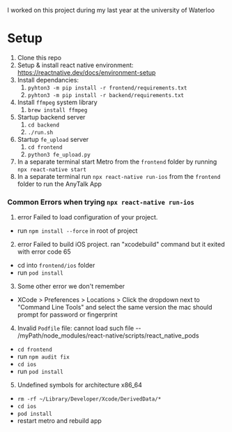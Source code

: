 I worked on this project during my last year at the university of Waterloo

# Setup

1. Clone this repo
2. Setup & install react native environment: https://reactnative.dev/docs/environment-setup
3. Install dependancies:
    1. `pyhton3 -m pip install -r frontend/requirements.txt`
    2. `pyhton3 -m pip install -r backend/requirements.txt`
4. Install `ffmpeg` system library
    1. `brew install ffmpeg`
5. Startup backend server
   1. `cd backend`
   2. `./run.sh`
6. Startup `fe_upload` server
   1. `cd frontend`
   2. `python3 fe_upload.py`
7. In a separate terminal start Metro from the `frontend` folder by running `npx react-native start`
8. In a separate terminal run `npx react-native run-ios` from the `frontend` folder to run the AnyTalk App

### Common Errors when trying `npx react-native run-ios`

1. error Failed to load configuration of your project.
- run `npm install --force` in root of project

2. error Failed to build iOS project. ran "xcodebuild" command but it exited with error code 65
 - cd into `frontend/ios` folder
- run `pod install`

3. Some other error we don't remember
- XCode > Preferences > Locations > Click the dropdown next to "Command Line Tools" and select the same version the mac should prompt for password or fingerprint

4. Invalid `Podfile` file: cannot load such file -- /myPath/node_modules/react-native/scripts/react_native_pods
- `cd frontend`
- run `npm audit fix`
- `cd ios`
- run `pod install`

5. Undefined symbols for architecture x86_64
- `rm -rf ~/Library/Developer/Xcode/DerivedData/*`
- `cd ios`
- `pod install`
- restart metro and rebuild app
